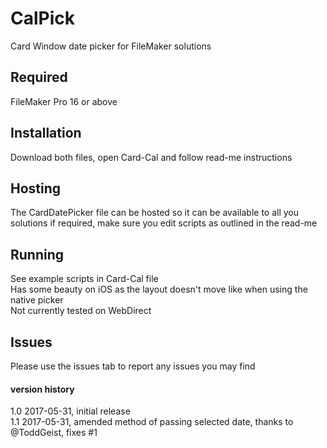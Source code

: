 # CalPick
Card Window date picker for FileMaker solutions

## Required
FileMaker Pro 16 or above

## Installation
Download both files, open Card-Cal and follow read-me instructions

## Hosting
The CardDatePicker file can be hosted so it can be available to all you solutions if required, make sure you edit scripts as outlined in the read-me

## Running
See example scripts in Card-Cal file<br />
Has some beauty on iOS as the layout doesn't move like when using the native picker<br />
Not currently tested on WebDirect

## Issues
Please use the issues tab to report any issues you may find

#### version history
1.0 2017-05-31, initial release<br />
1.1 2017-05-31, amended method of passing selected date, thanks to @ToddGeist, fixes #1
